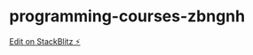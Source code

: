 # programming-courses-zbngnh

[Edit on StackBlitz ⚡️](https://stackblitz.com/edit/programming-courses-zbngnh)